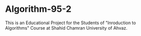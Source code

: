# Algorithm-95-2
This is an Educational Project for the Students of "Inroduction to Algorithms" Course at Shahid Chamran University of Ahvaz.
